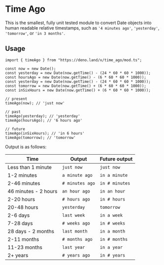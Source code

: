 # Time Ago

This is the smallest, fully unit tested module to convert Date objects into human readable relative timestamps, such as `'4 minutes ago'`, `'yesterday'`, `'tomorrow'`, or `'in 3 months'`.

## Usage
```
import { timeAgo } from "https://deno.land/x/time_ago/mod.ts";

const now = new Date();
const yesterday = new Date(now.getTime() - (24 * 60 * 60 * 1000));
const hoursAgo = new Date(now.getTime() - (6 * 60 * 60 * 1000));
const yesterday = new Date(now.getTime() - (24 * 60 * 60 * 1000));
const tomorrow = new Date(now.getTime() + (6 * 60 * 60 * 1000));
const inSixHours = new Date(now.getTime() + (6 * 60 * 60 * 1000));

// present
timeAgo(now); // 'just now'

// past
timeAgo(yesterday); // 'yesterday'
timeAgo(hoursAgo); // '6 hours ago'

// future
timeAgo(inSixHours); // 'in 6 hours'
timeAgo(tomorrow); // 'tomorrow'
```

Output is as follows:

Time | Output | Future output
--- | --- | ---
Less than 1 minute | `just now` | `just now`
1-2 minutes | `a minute ago` | `in a minute`
2-46 minutes | `# minutes ago` | `in # minutes`
46 minutes - 2 hours | `an hour ago` | `in an hour`
2-20 hours | `# hours ago` | `in # hours`
20-48 hours | `yesterday` | `tomorrow`
2-6 days | `last week` | `in a week`
7-28 days | `# weeks ago` | `in # weeks`
28 days - 2 months | `last month` | `in a month`
2-11 months | `# months ago` | `in # months`
11-23 months | `last year` | `in a year`
2+ years | `# years ago` | `in # years`